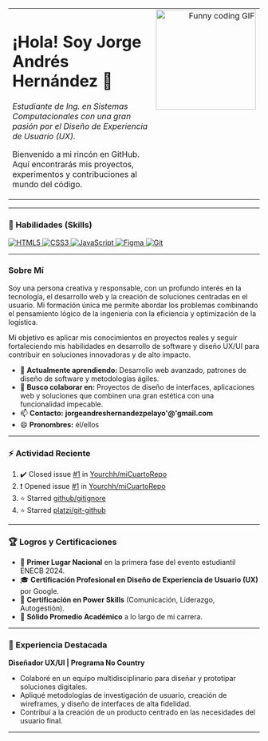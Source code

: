 <table>
  <tr>
    <td valign="top">
      <h1>¡Hola! Soy Jorge Andrés Hernández 👋</h1>
      <p><em>Estudiante de Ing. en Sistemas Computacionales con una gran pasión por el Diseño de Experiencia de Usuario (UX).</em></p>
      <p>Bienvenido a mi rincón en GitHub. Aquí encontrarás mis proyectos, experimentos y contribuciones al mundo del código.</p>
    </td>
    <td valign="top" align="right">
      <img src="https://media2.giphy.com/media/v1.Y2lkPTc5MGI3NjExb3Fvbm93Z3NxOGcxMWt6dTgzMnM1djN3bXc0Z21sMXJpZHF4eXJsbyZlcD12MV9pbnRlcm5hbF9naWZfYnlfaWQmY3Q9Zw/scZPhLqaVOM1qG4lT9/giphy.gif" width="200" alt="Funny coding GIF">
    </td>
  </tr>
</table>

---

### 🚀 Habilidades (Skills)

<p align="left">
  <a href="https://developer.mozilla.org/en-US/docs/Web/HTML" target="_blank" rel="noreferrer">
    <img src="https://img.shields.io/badge/HTML5-%23E34F26.svg?style=for-the-badge&logo=html5&logoColor=white" alt="HTML5" />
  </a>
  <a href="https://developer.mozilla.org/en-US/docs/Web/CSS" target="_blank" rel="noreferrer">
    <img src="https://img.shields.io/badge/CSS3-%231572B6.svg?style=for-the-badge&logo=css3&logoColor=white" alt="CSS3" />
  </a>
  <a href="https://developer.mozilla.org/en-US/docs/Web/JavaScript" target="_blank" rel="noreferrer">
    <img src="https://img.shields.io/badge/JavaScript-%23F7DF1C.svg?style=for-the-badge&logo=javascript&logoColor=black" alt="JavaScript" />
  </a>
  <a href="https://www.figma.com/" target="_blank" rel="noreferrer">
    <img src="https://img.shields.io/badge/Figma-%23F24E1E.svg?style=for-the-badge&logo=figma&logoColor=white" alt="Figma" />
  </a>
  <a href="https://git-scm.com/" target="_blank" rel="noreferrer">
    <img src="https://img.shields.io/badge/GIT-%23F05033.svg?style=for-the-badge&logo=git&logoColor=white" alt="Git" />
  </a>
</p>

---

### Sobre Mí

Soy una persona creativa y responsable, con un profundo interés en la tecnología, el desarrollo web y la creación de soluciones centradas en el usuario. Mi formación única me permite abordar los problemas combinando el pensamiento lógico de la ingeniería con la eficiencia y optimización de la logística.

Mi objetivo es aplicar mis conocimientos en proyectos reales y seguir fortaleciendo mis habilidades en desarrollo de software y diseño UX/UI para contribuir en soluciones innovadoras y de alto impacto.

- 🌱 **Actualmente aprendiendo:** Desarrollo web avanzado, patrones de diseño de software y metodologías ágiles.
- 💞️ **Busco colaborar en:** Proyectos de diseño de interfaces, aplicaciones web y soluciones que combinen una gran estética con una funcionalidad impecable.
- 📫 **Contacto:** **jorgeandreshernandezpelayo'@'gmail.com**
- 😄 **Pronombres:** él/ellos

---

### ⚡ Actividad Reciente
<!--RECENT_ACTIVITY:start--> 
1. ✔️ Closed issue [#1](https://github.com/Yourchh/miCuartoRepo/issues/1) in [Yourchh/miCuartoRepo](https://github.com/Yourchh/miCuartoRepo)
2. ❗️ Opened issue [#1](https://github.com/Yourchh/miCuartoRepo/issues/1) in [Yourchh/miCuartoRepo](https://github.com/Yourchh/miCuartoRepo)
3. ⭐ Starred [github/gitignore](https://github.com/github/gitignore)
4. ⭐ Starred [platzi/git-github](https://github.com/platzi/git-github)

<!--RECENT_ACTIVITY:end-->

---

### 🏆 Logros y Certificaciones

- 🥇 **Primer Lugar Nacional** en la primera fase del evento estudiantil ENECB 2024.
- 🎓 **Certificación Profesional en Diseño de Experiencia de Usuario (UX)** por Google.
- 💪 **Certificación en Power Skills** (Comunicación, Liderazgo, Autogestión).
- 🏅 **Sólido Promedio Académico** a lo largo de mi carrera.

---

### 💼 Experiencia Destacada

**Diseñador UX/UI | Programa No Country**
- Colaboré en un equipo multidisciplinario para diseñar y prototipar soluciones digitales.
- Apliqué metodologías de investigación de usuario, creación de wireframes, y diseño de interfaces de alta fidelidad.
- Contribuí a la creación de un producto centrado en las necesidades del usuario final.

---

